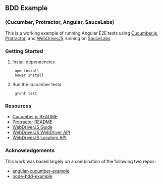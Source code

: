 ##  BDD Example 
### (Cucumber, Protractor, Angular, SauceLabs)

This is a working example of running Angular E2E tests using [Cucumber.js](https://github.com/cucumber/cucumber-js), [Protractor](https://github.com/angular/protractor), and [WebDriverJS](https://code.google.com/p/selenium/wiki/WebDriverJs) running on [SauceLabs](http://saucelabs.com)

### Getting Started

1. Install dependencies

        npm install
        bower install


2. Run the cucumber tests

        grunt test

### Resources

- [Cucumber.js README](https://github.com/cucumber/cucumber-js)
- [Protractor README](https://github.com/angular/protractor)
- [WebDriverJS Guide](https://code.google.com/p/selenium/wiki/WebDriverJs)
- [WebDriverJS WebDriver API](https://code.google.com/p/selenium/source/browse/javascript/webdriver/webdriver.js)
- [WebDriverJS Locators API](https://code.google.com/p/selenium/source/browse/javascript/webdriver/locators.js)

### Acknowledgements
This work was based largely on a combination of the following two repos:

- [angular-cucumber-example](https://github.com/dskang/angular-cucumber-example)
- [node-bdd-example](https://github.com/devpaul/node-bdd-example)